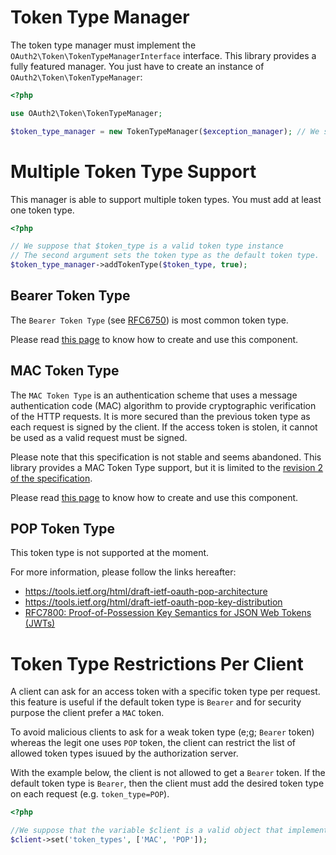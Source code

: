 Token Type Manager
==================

The token type manager must implement the `OAuth2\Token\TokenTypeManagerInterface` interface.
This library provides a fully featured manager. You just have to create an instance of `OAuth2\Token\TokenTypeManager`:

```php
<?php

use OAuth2\Token\TokenTypeManager;

$token_type_manager = new TokenTypeManager($exception_manager); // We suppose that $exception_manager is a valid exception manager
```

# Multiple Token Type Support

This manager is able to support multiple token types.
You must add at least one token type.

```php
<?php

// We suppose that $token_type is a valid token type instance
// The second argument sets the token type as the default token type.
$token_type_manager->addTokenType($token_type, true);
```

##  Bearer Token Type

The `Bearer Token Type` (see [RFC6750](https://tools.ietf.org/html/rfc6750)) is most common token type.

Please read [this page](bearer.md) to know how to create and use this component.

##  MAC Token Type

The `MAC Token Type` is an authentication scheme that uses a message authentication code (MAC) algorithm to provide cryptographic verification of the HTTP requests.
It is more secured than the previous token type as each request is signed by the client.
If the access token is stolen, it cannot be used as a valid request must be signed.

Please note that this specification is not stable and seems abandoned.
This library provides a MAC Token Type support, but it is limited to the [revision 2 of the specification](https://tools.ietf.org/html/draft-ietf-oauth-v2-http-mac-02).

Please read [this page](mac.md) to know how to create and use this component.

##  POP Token Type

This token type is not supported at the moment.

For more information, please follow the links hereafter:

* https://tools.ietf.org/html/draft-ietf-oauth-pop-architecture
* https://tools.ietf.org/html/draft-ietf-oauth-pop-key-distribution
* [RFC7800: Proof-of-Possession Key Semantics for JSON Web Tokens (JWTs)](https://tools.ietf.org/html/rfc7800)

# Token Type Restrictions Per Client

A client can ask for an access token with a specific token type per request.
this feature is useful if the default token type is `Bearer` and for security purpose the client prefer a `MAC` token.

To avoid malicious clients to ask for a weak token type (e;g; `Bearer` token) whereas the legit one uses `POP` token,
the client can restrict the list of allowed token types isuued by the authorization server.

With the example below, the client is not allowed to get a `Bearer` token.
If the default token type is `Bearer`, then the client must add the desired token type on each request (e.g. `token_type=POP`).

```php
<?php

//We suppose that the variable $client is a valid object that implements \OAuth2\Client\ClientInterface
$client->set('token_types', ['MAC', 'POP']);
```